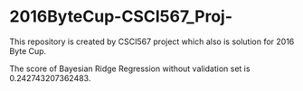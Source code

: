 # 2016ByteCup-CSCI567_Proj-
This repository is created by CSCI567 project which also is solution for 2016 Byte Cup.

The score of Bayesian Ridge Regression without validation set is 0.242743207362483.
